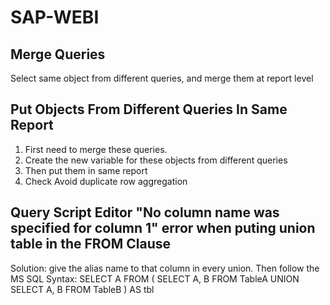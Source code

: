 # SAP-WEBI

## Merge Queries
   Select same object from different queries, and merge them at report level
   
## Put Objects From Different Queries In Same Report
   1. First need to merge these queries.
   2. Create the new variable for these objects from different queries
   3. Then put them in same report
   4. Check Avoid duplicate row aggregation

## Query Script Editor "No column name was specified for column 1" error when puting union table in the FROM Clause
   Solution: give the alias name to that column in every union.
   Then follow the MS SQL Syntax:
   SELECT A
   FROM
   (
       SELECT A, B FROM TableA
       UNION
       SELECT A, B FROM TableB
   ) AS tbl
